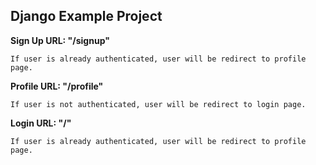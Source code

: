 ## Django Example Project 

**Sign Up URL: "/signup"**

    If user is already authenticated, user will be redirect to profile page.

  **Profile URL:   "/profile"**
  
    If user is not authenticated, user will be redirect to login page.

**Login URL:  "/"**

    If user is already authenticated, user will be redirect to profile page.
